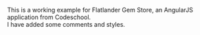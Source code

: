This is a working example for  Flatlander Gem Store,  an AngularJS application from Codeschool.  
I have added some comments and styles.

